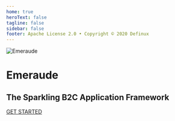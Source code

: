 ```yaml
---
home: true
heroText: false
tagline: false
sidebar: false
footer: Apache License 2.0 • Copyright © 2020 Definux
---
```

<div id="homepage">
    <p class="brand-container">
      <a class="brand" title="Emeraude">
        <img class="logo" src="/assets/images/logo.svg" alt="Emeraude">
        <h1 class="title">Emeraude</h1>
        <h2 class="sub-title">The Sparkling B2C Application Framework</h2>
      </a>
      <a class="btn btn-large get-started-btn" href="/guide/introduction.html" title="Guide">GET STARTED</a>
    </p>
</div>